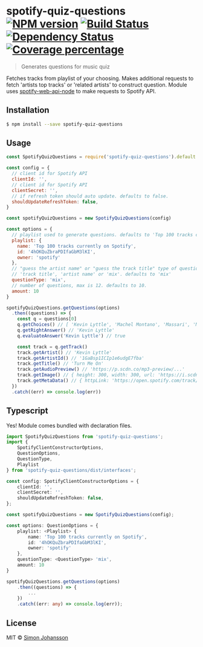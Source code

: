 # spotify-quiz-questions [![NPM version][npm-image]][npm-url] [![Build Status][travis-image]][travis-url] [![Dependency Status][daviddm-image]][daviddm-url] [![Coverage percentage][codecov-image]][codecov-url]

> Generates questions for music quiz

Fetches tracks from playlist of your choosing. Makes additional requests to fetch 'artists top tracks' or 'related artists' to construct question. Module uses [spotify-web-api-node](https://github.com/thelinmichael/spotify-web-api-node) to make requests to Spotify API.

## Installation

```sh
$ npm install --save spotify-quiz-questions
```

## Usage

```js
const SpotifyQuizQuestions = require('spotify-quiz-questions').default

const config = {
  // client id for Spotify API
  clientId: '', 
  // client id for Spotify API
  clientSecret: '',
  // if refresh token should auto update. defaults to false.
  shouldUpdateRefreshToken: false,
}

const spotifyQuizQuestions = new SpotifyQuizQuestions(config)

const options = {
  // playlist used to generate questions. defaults to 'Top 100 tracks currently on Spotify'
  playlist: {
    name: 'Top 100 tracks currently on Spotify',
    id: '4hOKQuZbraPDIfaGbM3lKI',
    owner: 'spotify'
  },
  // "guess the artist name" or "guess the track title" type of questions
  // 'track title', 'artist name' or 'mix'. defaults to 'mix'
  questionType: 'mix',
  // number of questions, max is 12. defaults to 10.
  amount: 10
}

spotifyQuizQuestions.getQuestions(options)
  .then((questions) => {
    const q = questions[0]
    q.getChoices() // [ 'Kevin Lyttle', 'Machel Montano', 'Massari', 'Mavado' ]
    q.getRightAnswer() // 'Kevin Lyttle'
    q.evaluateAnswer('Kevin Lyttle') // true

    const track = q.getTrack()
    track.getArtist() // 'Kevin Lyttle'
    track.getArtistId() // '1GaBsp1ICIp1e6udgE7fba'
    track.getTitle() // 'Turn Me On'
    track.getAudioPreview() // 'https://p.scdn.co/mp3-preview/...'
    track.getImage() // { height: 300, width: 300, url: 'https://i.scdn.co/image/...' }
    track.getMetaData() // { httpLink: 'https://open.spotify.com/track/...', uriLink: 'spotify:track:...' }
  })
  .catch((err) => console.log(err))
```

## Typescript
Yes! Module comes bundled with declaration files.

```ts
import SpotifyQuizQuestions from 'spotify-quiz-questions';
import {
    SpotifyClientConstructorOptions,
    QuestionOptions,
    QuestionType,
    Playlist
} from 'spotify-quiz-questions/dist/interfaces';

const config: SpotifyClientConstructorOptions = {
    clientId: '',
    clientSecret: '',
    shouldUpdateRefreshToken: false,
};

const spotifyQuizQuestions = new SpotifyQuizQuestions(config);

const options: QuestionOptions = {
    playlist: <Playlist> {
        name: 'Top 100 tracks currently on Spotify',
        id: '4hOKQuZbraPDIfaGbM3lKI',
        owner: 'spotify'
    },
    questionType: <QuestionType> 'mix',
    amount: 10
}

spotifyQuizQuestions.getQuestions(options)
    .then((questions) => {
        ...
    })
    .catch((err: any) => console.log(err));
```

## License

MIT © [Simon Johansson](https://github.com/simon-johansson)


[npm-image]: https://badge.fury.io/js/spotify-quiz-questions.svg
[npm-url]: https://npmjs.org/package/spotify-quiz-questions
[travis-image]: https://travis-ci.org/simon-johansson/spotify-quiz-questions.svg?branch=master
[travis-url]: https://travis-ci.org/simon-johansson/spotify-quiz-questions
[daviddm-image]: https://david-dm.org/simon-johansson/spotify-quiz-questions.svg?theme=shields.io
[daviddm-url]: https://david-dm.org/simon-johansson/spotify-quiz-questions
[codecov-image]: https://codecov.io/gh/simon-johansson/spotify-quiz-questions/branch/master/graph/badge.svg
[codecov-url]: https://codecov.io/gh/simon-johansson/spotify-quiz-questions
